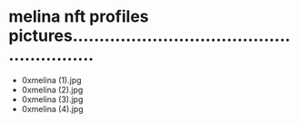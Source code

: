 # melina nft profiles pictures.........................................................
- 0xmelina (1).jpg
- 0xmelina (2).jpg
- 0xmelina (3).jpg
- 0xmelina (4).jpg

